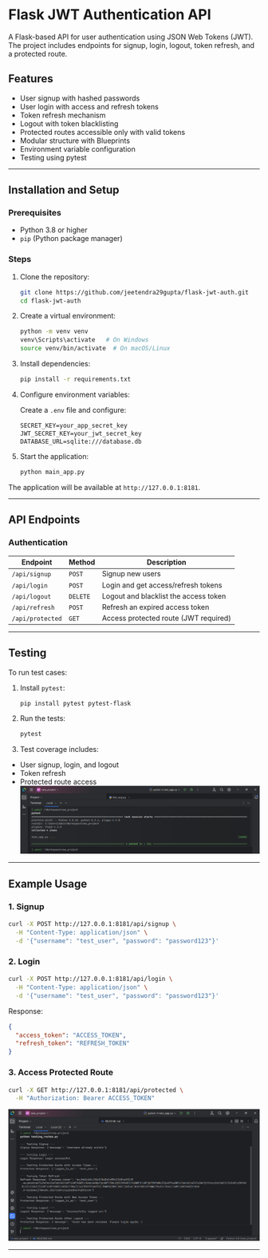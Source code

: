 # Flask JWT Authentication API

A Flask-based API for user authentication using JSON Web Tokens (JWT). The project includes endpoints for signup, login, logout, token refresh, and a protected route.

## Features

- User signup with hashed passwords
- User login with access and refresh tokens
- Token refresh mechanism
- Logout with token blacklisting
- Protected routes accessible only with valid tokens
- Modular structure with Blueprints
- Environment variable configuration
- Testing using pytest

---

## Installation and Setup

### Prerequisites

- Python 3.8 or higher
- `pip` (Python package manager)

### Steps

1. Clone the repository:

   ```bash
   git clone https://github.com/jeetendra29gupta/flask-jwt-auth.git
   cd flask-jwt-auth
   ```

2. Create a virtual environment:

   ```bash
   python -m venv venv
   venv\Scripts\activate   # On Windows
   source venv/bin/activate  # On macOS/Linux
   ```

3. Install dependencies:

   ```bash
   pip install -r requirements.txt
   ```

4. Configure environment variables:
   
   Create a `.env` file and configure:

   ```plaintext
   SECRET_KEY=your_app_secret_key
   JWT_SECRET_KEY=your_jwt_secret_key
   DATABASE_URL=sqlite:///database.db
   ```

5. Start the application:

   ```bash
   python main_app.py
   ```

The application will be available at `http://127.0.0.1:8181`.

---

## API Endpoints

### Authentication

| Endpoint             | Method | Description                             |
|----------------------|--------|-----------------------------------------|
| `/api/signup`        | `POST` | Signup new users                       |
| `/api/login`         | `POST` | Login and get access/refresh tokens    |
| `/api/logout`        | `DELETE`| Logout and blacklist the access token |
| `/api/refresh`       | `POST` | Refresh an expired access token        |
| `/api/protected`     | `GET`  | Access protected route (JWT required)  |

---

## Testing

To run test cases:

1. Install `pytest`:

   ```bash
   pip install pytest pytest-flask
   ```

2. Run the tests:

   ```bash
   pytest
   ```
3. Test coverage includes:
- User signup, login, and logout
- Token refresh
- Protected route access
![Test](images/img_1.png)

---

## Example Usage

### 1. Signup

```bash
curl -X POST http://127.0.0.1:8181/api/signup \
  -H "Content-Type: application/json" \
  -d '{"username": "test_user", "password": "password123"}'
```

### 2. Login

```bash
curl -X POST http://127.0.0.1:8181/api/login \
  -H "Content-Type: application/json" \
  -d '{"username": "test_user", "password": "password123"}'
```

Response:
```json
{
  "access_token": "ACCESS_TOKEN",
  "refresh_token": "REFRESH_TOKEN"
}
```

### 3. Access Protected Route

```bash
curl -X GET http://127.0.0.1:8181/api/protected \
  -H "Authorization: Bearer ACCESS_TOKEN"
```
![Testing](images/img_2.png)

---
